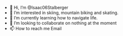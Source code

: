 - 👋 Hi, I’m @Isaac06Stalberger
- 👀 I’m interested in skiing, mountain biking and skating.
- 🌱 I’m currently learning how to navigate life.
- 💞️ I’m looking to collaborate on nothing at the moment
- 📫 How to reach me Email

<!---
Kaboomo/Kaboomo is a ✨ special ✨ repository because its `README.md` (this file) appears on your GitHub profile.
You can click the Preview link to take a look at your changes.
--->
